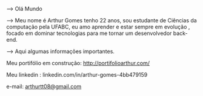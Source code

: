 --> Olá Mundo

--> Meu nome é Arthur Gomes tenho 22 anos, sou estudante de Ciências da computação pela UFABC, eu amo aprender e estar sempre em evolução , focado em dominar tecnologias
    para me tornar um desenvolvedor back-end.

-->  Aqui algumas informações importantes.

  Meu portifólio em construção: http://portifolioarthur.com/
  
  Meu linkedin : linkedin.com/in/arthur-gomes-4bb479159
  
  e-mail: arthurtt08@gmail.com

